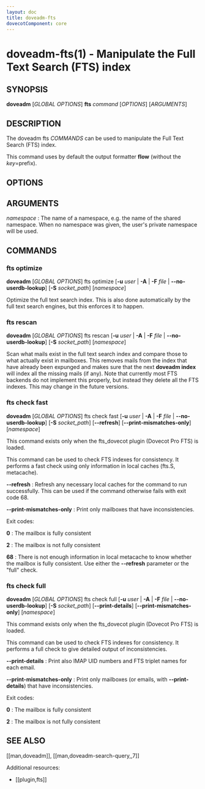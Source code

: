 ```yaml
---
layout: doc
title: doveadm-fts
dovecotComponent: core
---
```


# doveadm-fts(1) - Manipulate the Full Text Search (FTS) index

## SYNOPSIS

**doveadm** [*GLOBAL OPTIONS*] **fts** *command* [*OPTIONS*] [*ARGUMENTS*]

## DESCRIPTION

The doveadm fts *COMMANDS* can be used to manipulate the Full Text
Search (FTS) index.

<!-- @include: include/global-options.inc -->

This command uses by default the output formatter **flow** (without the
*key*=prefix).

## OPTIONS

<!-- @include: include/option-A.inc -->

<!-- @include: include/option-F-file.inc -->

<!-- @include: include/option-no-userdb-lookup.inc -->

<!-- @include: include/option-S-socket.inc -->

<!-- @include: include/option-u-user.inc -->

## ARGUMENTS

*namespace*
:   The name of a namespace, e.g. the name of the shared namespace. When
    no namespace was given, the user's private namespace will be used.

## COMMANDS

### fts optimize

**doveadm** [*GLOBAL OPTIONS*] fts optimize [**-u** *user* | **-A** | **-F** *file* | **\-\-no-userdb-lookup**] [**-S** *socket_path*] [*namespace*]

Optimize the full text search index. This is also done automatically by
the full text search engines, but this enforces it to happen.

### fts rescan

**doveadm** [*GLOBAL OPTIONS*] fts rescan [**-u** *user* | **-A** | **-F** *file* | **\-\-no-userdb-lookup**] [**-S** *socket_path*] [*namespace*]

Scan what mails exist in the full text search index and compare those to
what actually exist in mailboxes. This removes mails from the index that
have already been expunged and makes sure that the next **doveadm
index** will index all the missing mails (if any). Note that currently
most FTS backends do not implement this properly, but instead they
delete all the FTS indexes. This may change in the future versions.

### fts check fast

**doveadm** [*GLOBAL OPTIONS*] fts check fast [**-u** *user* | **-A** | **-F** *file* | **\-\-no-userdb-lookup**] [**-S** *socket_path*] [**-\-refresh**] [**-\-print-mismatches-only**] [*namespace*]

This command exists only when the fts_dovecot plugin (Dovecot Pro FTS) is
loaded.

This command can be used to check FTS indexes for consistency. It performs
a fast check using only information in local caches (fts.S, metacache).

**-\-refresh**
:   Refresh any necessary local caches for the command to run successfully.
    This can be used if the command otherwise fails with exit code 68.

**-\-print-mismatches-only**
:    Print only mailboxes that have inconsistencies.

Exit codes:

**0**
:   The mailbox is fully consistent

**2**
:   The mailbox is not fully consistent

**68**
:   There is not enough information in local metacache to know whether the
    mailbox is fully consistent. Use either the **-\-refresh** parameter or
    the "full" check.

### fts check full

**doveadm** [*GLOBAL OPTIONS*] fts check full [**-u** *user* | **-A** | **-F** *file* | **\-\-no-userdb-lookup**] [**-S** *socket_path*] [**-\-print-details**] [**-\-print-mismatches-only**] [*namespace*]

This command exists only when the fts_dovecot plugin (Dovecot Pro FTS) is
loaded.

This command can be used to check FTS indexes for consistency. It performs
a full check to give detailed output of inconsistencies.

**-\-print-details**
:   Print also IMAP UID numbers and FTS triplet names for each email.

**-\-print-mismatches-only**
:   Print only mailboxes (or emails, with **-\-print-details**) that have
    inconsistencies.

Exit codes:

**0**
:   The mailbox is fully consistent

**2**
:   The mailbox is not fully consistent

<!-- @include: include/reporting-bugs.inc -->

## SEE ALSO

[[man,doveadm]], [[man,doveadm-search-query,,7]]

Additional resources:

- [[plugin,fts]]
